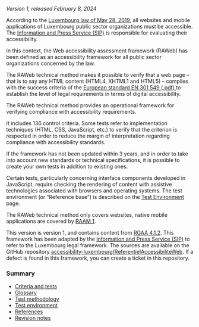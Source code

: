 *Version 1, released February 8, 2024*

According to the [Luxembourg law of May 28, 2019](http://legilux.public.lu/eli/etat/leg/loi/2019/05/28/a373/jo), all websites and mobile applications of Luxembourg public sector organizations must be accessible.
The [Information and Press Service (SIP)](https://sip.gouvernement.lu/) is responsible for evaluating their accessibility.

In this context, the Web accessibility assessment framework (RAWeb) has been defined as an accessibility framework for all public sector organizations concerned by the law.

The RAWeb technical method makes it possible to verify that a web page – that is to say any HTML content (HTML4, XHTML1 and HTML5) – complies with the success criteria of the  [European standard EN 301 549 (.pdf) ](https://www.etsi.org/deliver/etsi_en/301500_301599/301549/03.02.01_60/en_301549v030201p.pdf) to establish the level of legal requirements in terms of digital accessibility.

The RAWeb technical method provides an operational framework for verifying compliance with accessibility requirements.

It includes 136 control criteria. Some tests refer to implementation techniques (HTML, CSS, JavaScript, etc.) to verify that the criterion is respected in order to reduce the margin of interpretation regarding compliance with accessibility standards.

If the framework has not been updated within 3 years, and in order to take into account new standards or technical specifications, it is possible to create your own tests in addition to existing ones.

Certain tests, particularly concerning interface components developed in JavaScript, require checking the rendering of content with assistive technologies associated with browsers and operating systems. The test environment (or “Reference base”) is described on the [Test Environment](environment.html) page.

The RAWeb technical method only covers websites, native mobile applications are covered by [RAAM 1](../raam1/index.html).

This version is version 1, and contains content from [RGAA 4.1.2](https://accessibilite.numerique.gouv.fr/). This framework has been adapted by the [Information and Press Service (SIP)](https://sip.gouvernement.lu/) to refer to the Luxembourg legal framework. The sources are available on the GitHub repository [accessibility-luxembourg/ReferentielAccessibiliteWeb](https://github.com/accessibility-luxembourg/ReferentielAccessibiliteWeb).
If a defect is found in this framework, you can create a ticket in this repository.

### Summary

  * [Criteria and tests](criteres.html)
  * [Glossary](glossaire.html)
  * [Test methodology](methodo-test.html)
  * [Test environment](environment.html)
  * [References](references.html)
  * [Revision notes](notes-revision.html)